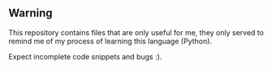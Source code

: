 ## Warning

This repository contains files that are only useful for me, they only served to remind me of my process of learning this language (Python).

Expect incomplete code snippets and bugs :).
